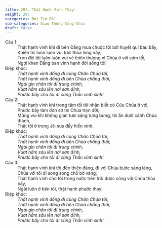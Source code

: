 ```yaml
---
title: 297. Thật Hạnh Vinh Thay!
weight: 297
categories: Đời Tín Đồ
sub-categories: Giao Thông Cùng Chúa
draft: false
---
```

<dl><dt>Câu 1:</dt><dd data-verse="1">Thật hạnh vinh khi đi bên Đấng mua chuộc tôi bởi huyết quí báu bấy, <br/>Khiến tôi luôn luôn vui tươi thỏa lòng nầy; <br/>Trọn đời tôi luôn luôn vui vẻ thiên thượng vì Chúa ở với sớm tối, <br/>Ngợi khen Đấng ban vinh hạnh đời sống tôi! </dd><dt>Điệp khúc:</dt><dd data-chorus="1"><em>Thật hạnh vinh đồng đi cùng Chân Chúa tôi, <br/>Thật hạnh vinh đồng đi bên Chúa chẳng thôi; <br/>Ngài gìn chân tôi đi trung chính, <br/>Vượt hầm sâu lên nơi sơn đỉnh, <br/>Phước bấy cho tôi đi cùng Thần vĩnh sinh! </em></dd><dt>Câu 2:</dt><dd data-verse="2">Thật hạnh vinh khi trong tăm tối tôi nhận biết có Cứu Chúa ở với, <br/>Phước bấy tâm đơn sơ tin Chúa trọn đời; <br/>Mừng vui khi không gian tươi sáng tưng bừng, tôi ẩn dưới cánh Chúa thánh, <br/>Thật tôi ở trong Jê-sus đầy hiển vinh. </dd><dt>Điệp khúc:</dt><dd data-chorus="1"><em>Thật hạnh vinh đồng đi cùng Chân Chúa tôi, <br/>Thật hạnh vinh đồng đi bên Chúa chẳng thôi; <br/>Ngài gìn chân tôi đi trung chính, <br/>Vượt hầm sâu lên nơi sơn đỉnh, <br/>Phước bấy cho tôi đi cùng Thần vĩnh sinh! </em></dd><dt>Câu 3:</dt><dd data-verse="3">Thật hạnh vinh khi tôi đến thiên đàng, đi với Chúa bước sáng láng, <br/>Chúa với tôi đi song song chỗ bờ vàng; <br/>Thật hạnh vinh cho tôi trong nước trên trời được sống với Chúa thỏa bấy, <br/>Ngài luôn ở bên tôi, thật hạnh phước thay! </dd><dt>Điệp khúc:</dt><dd data-chorus="1"><em>Thật hạnh vinh đồng đi cùng Chân Chúa tôi, <br/>Thật hạnh vinh đồng đi bên Chúa chẳng thôi; <br/>Ngài gìn chân tôi đi trung chính, <br/>Vượt hầm sâu lên nơi sơn đỉnh, <br/>Phước bấy cho tôi đi cùng Thần vĩnh sinh! </em></dd></dl>